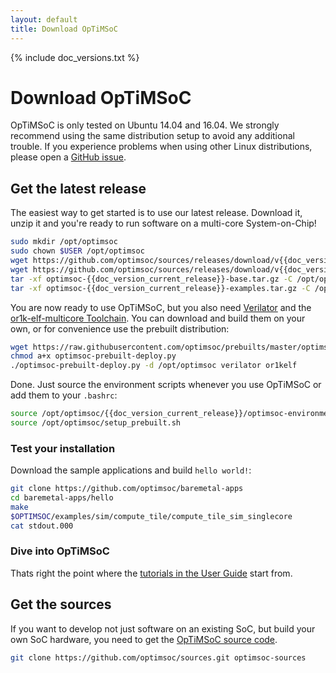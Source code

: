 ```yaml
---
layout: default
title: Download OpTiMSoC
---
```

{% include doc_versions.txt %}

# Download OpTiMSoC

<div class="alert alert-info">
OpTiMSoC is only tested on Ubuntu 14.04 and 16.04.
We strongly recommend using the same distribution setup to avoid any additional trouble.
If you experience problems when using other Linux distributions, please open a <a href="https://github.com/optimsoc/sources/issues">GitHub issue</a>.
</div>

## Get the latest release

The easiest way to get started is to use our latest release.
Download it, unzip it and you're ready to run software on a multi-core System-on-Chip!

```sh
sudo mkdir /opt/optimsoc
sudo chown $USER /opt/optimsoc
wget https://github.com/optimsoc/sources/releases/download/v{{doc_version_current_release}}/optimsoc-{{doc_version_current_release}}-base.tar.gz
wget https://github.com/optimsoc/sources/releases/download/v{{doc_version_current_release}}/optimsoc-{{doc_version_current_release}}-examples.tar.gz
tar -xf optimsoc-{{doc_version_current_release}}-base.tar.gz -C /opt/optimsoc
tar -xf optimsoc-{{doc_version_current_release}}-examples.tar.gz -C /opt/optimsoc
```

You are now ready to use OpTiMSoC, but you also need
[Verilator](http://www.veripool.org/wiki/verilator) and the [or1k-elf-multicore
Toolchain](http://openrisc.io/newlib). You can download and build them
on your own, or for convenience use the prebuilt distribution:

```sh
wget https://raw.githubusercontent.com/optimsoc/prebuilts/master/optimsoc-prebuilt-deploy.py
chmod a+x optimsoc-prebuilt-deploy.py
./optimsoc-prebuilt-deploy.py -d /opt/optimsoc verilator or1kelf
```

Done. Just source the environment scripts whenever you use OpTiMSoC or
add them to your `.bashrc`:

```sh
source /opt/optimsoc/{{doc_version_current_release}}/optimsoc-environment.sh
source /opt/optimsoc/setup_prebuilt.sh
```

### Test your installation

Download the sample applications and build `hello world!`:

```sh
git clone https://github.com/optimsoc/baremetal-apps
cd baremetal-apps/hello
make
$OPTIMSOC/examples/sim/compute_tile/compute_tile_sim_singlecore
cat stdout.000
```

### Dive into OpTiMSoC

Thats right the point where the [tutorials in the User Guide](/docs/{{doc_version_current_release}}/user-guide/chap_tutorials.html) start from.


## Get the sources
If you want to develop not just software on an existing SoC, but build your own SoC hardware, you need to get the [OpTiMSoC source code](https://github.com/optimsoc/sources).

```sh
git clone https://github.com/optimsoc/sources.git optimsoc-sources
```
